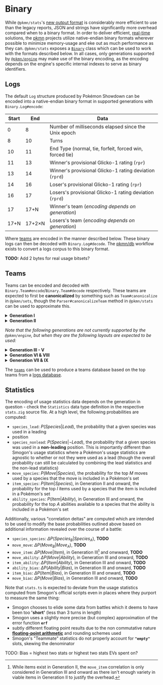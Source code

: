 # Binary

While `@pkmn/stats`'s [new output format](OUTPUT.md) is considerably more efficient to use than the
legacy reports, JSON and strings have significantly more overhead compared when to a binary format.
In order to deliver efficient, [real-time](https://en.wikipedia.org/wiki/Real-time_computing)
solutions, the [pkmn](https://pkmn.cc/) projects utilize native-endian binary formats wherever
possible to minimize memory-usage and eke out as much performance as they can. `@pkmn/stats` exposes
a [`Binary`](src/binary.ts) class which can be used to work with the formats described below. In all
cases, only generations supported by [`@pkmn/engine`](https://github.com/pkmn/engine) may make use
of the binary encoding, as the encoding depends on the engine's specific internal indexes to serve
as binary identifiers.

## Logs

The default `Log` structure produced by Pokémon Showdown can be encoded into a native-endian binary
format in supported generations with `Binary.Log#encode`:

| Start | End    | Data                                                    |
| ----- | ------ | ------------------------------------------------------- |
| 0     | 8      | Number of milliseconds elapsed since the Unix epoch     |
| 8     | 10     | Turns                                                   |
| 10    | 11     | End Type (normal, tie, forfeit, forced win, forced tie) |
| 11    | 13     | Winner's provisional Glicko-1 rating (`rpr`)            |
| 13    | 14     | Winner's provisional Glicko-1 rating deviation (`rprd`) |
| 14    | 16     | Loser's provisional Glicko-1 rating (`rpr`)             |
| 16    | 17     | Losers's provisional Glicko-1 rating deviation (`rprd`) |
| 17    | 17+N   | Winner's team (*encoding depends on generation*)        |
| 17+N  | 17+2×N | Losers's team (*encoding depends on generation*)        |

Where [teams](#teams) are encoded in the manner described below. These binary logs can then be
decoded with `Binary.Log#decode`. The [pkmn/db](../workflows/pkmn/db) workflow exists to
convert a logs corpus to this binary format.

**TODO:** Add 2 bytes for real usage bitsets?

## Teams

Teams can be encoded and decoded with `Binary.Team#encode`/`Binary.Team#decode` respectively. These
teams are expected to first be **canonicalized** by something such as `Team#canonicalize` in
`@pkmn/sets`, though the `Parser#canonicalizeTeam` method in `@pkmn/stats` can be used to
approximate this.

<details><summary><b>Generation I</b></summary>

| Start | End | Data                      |
| ----- | --- | ------------------------- |
| 0     | 1   | The Pokémon's species     |
| 1     | 2   | The Pokémon's first move  |
| 2     | 3   | The Pokémon's second move |
| 3     | 4   | The Pokémon's third move  |
| 4     | 5   | The Pokémon's fourth move |

This representation is lossy as stat information is not preserved, though in practice this only
affects the 341 Spc "SafeTwo" (13 Spc DV & 8 Spc IV) Mewtwo spread.

</details>

<details><summary><b>Generation II</b></summary>

| Start | End | Data                            |
| ----- | --- | ------------------------------- |
| 0     | 1   | The Pokémon's species           |
| 1     | 2   | The Pokémon's item              |
| 2     | 3   | The Pokémon's first move        |
| 3     | 4   | The Pokémon's second move       |
| 4     | 5   | The Pokémon's third move        |
| 5     | 6   | The Pokémon's fourth move       |
| 6     | 7   | The Pokémon's Hidden Power type |

This representation is lossy as stat information is not preserved, though in practice this only
affects 216 Spe EV Roar Raikou as Thick Club + Swords Dance Marowak always wants specific corrected
DVs.

</details>

*Note that the following generations are not currently supported by the `@pkmn/engine`, but when
they are the following layouts are expected to be used:*

<details><summary><b>Generation III - V</b></summary>

| Start | End | Data                          |
| ----- | --- | ----------------------------- |
| 0     | 2   | The Pokémon's species & forme |
| 2     | 3   | The Pokémon's item            |
| 3     | 4   | The Pokémon's ability         |
| 4     | 6   | The Pokémon's first move      |
| 6     | 8   | The Pokémon's second move     |
| 8     | 10  | The Pokémon's third move      |
| 10    | 12  | The Pokémon's fourth move     |
| 12    | 13  | The Pokémon's nature          |
| 13    | 19  | The Pokémon's EVs             |
| 19    | 23  | The Pokémon's IVs             |
| 23    | 24  | The Pokémon's level           |

</details>

<details><summary><b>Generation VI & VIII</b></summary>

| Start | End | Data                          |
| ----- | --- | ----------------------------- |
| 0     | 2   | The Pokémon's species & forme |
| 2     | 4   | The Pokémon's item            |
| 4     | 5   | The Pokémon's ability         |
| 5     | 7   | The Pokémon's first move      |
| 7     | 9   | The Pokémon's second move     |
| 9     | 11  | The Pokémon's third move      |
| 11    | 13  | The Pokémon's fourth move     |
| 13    | 14  | The Pokémon's nature          |
| 14    | 20  | The Pokémon's EVs             |
| 20    | 24  | The Pokémon's IVs             |
| 24    | 25  | The Pokémon's level           |

Since [Dynamax is banned in
OU](https://www.smogon.com/forums/threads/dynamax-is-banned-from-ou-explanation-information.3657917/#post-8316142)
in Generation VIII, the encoding doesn't need an extra byte for `dynamaxLevel` and `gigantamax`.

</details>

<details><summary><b>Generation VII & IX</b></summary>

| Start | End | Data                                      |
| ----- | --- | ----------------------------------------- |
| 0     | 2   | The Pokémon's species & forme             |
| 2     | 3   | The Pokémon's item                        |
| 3     | 5   | The Pokémon's ability                     |
| 5     | 7   | The Pokémon's first move                  |
| 7     | 9   | The Pokémon's second move                 |
| 9     | 11  | The Pokémon's third move                  |
| 11    | 13  | The Pokémon's fourth move                 |
| 13    | 14  | The Pokémon's nature                      |
| 14    | 20  | The Pokémon's EVs                         |
| 20    | 24  | The Pokémon's IVs                         |
| 24    | 25  | The Pokémon's level                       |
| 25    | 26  | The Pokémon's Hidden Power/Tera Type type |

In Generation VII the final byte is the Hidden Power type and in Generation IX it is the Tera Type.

</details>

The [`teams`](../tools/teams) can be used to produce a teams database based on the top teams from a
[logs database](#logs).

## Statistics

The encoding of usage statistics data depends on the generation in question - check the
`Statistics` data type definition in the respective `stats.zig` source file. At a high level, the
following probabilities are computed:

- `species_lead`: $P(Species | Lead)$, the probability that a given species was used in a leading
- position
- `species_nonlead`: $P(Species | \lnot Lead)$, the probability that a given species was used in
  a **non-leading** position. This is importantly different than Smogon's usage statistics where a
  Pokémon's usage statistics are agnostic to whether or not they were used as a lead (though the
  overall probability can still be calculated by combining the lead statistics and the non-lead
  statistics)
- `move_species`:  $P(Move | Species)$, the probability for the top $M$ moves used by a species
  that the move is included in a Pokémon's set
- `item_species`:  $P(Item | Species)$, in Generation II and onward, the probability for the top
  $I$ items used by a species that the item is included in a Pokémon's set
- `ability_species`:  $P(Item | Ability)$, in Generation III and onward, the probability for the
  top $A$ abilities available to a species that the ability is included in a Pokémon's set

Additionally, various "correlation deltas" are computed which are intended to be used to modify
the base probabilities outlined above based on additional information revealed over the course of
a battle:

- `species_species`: $\Delta P(Species_B | Species_A)$, **TODO**
- `move_move`: $\Delta P(Move_B | Move_A)$, **TODO**
- `move_item`: $\Delta P(Move | Item)$, in Generation III[^1] and onwward, **TODO**
- `move_ability`: $\Delta P(Move | Ability)$, in Generation III and onward, **TODO**
- `item_ability`: $\Delta P(Item | Ability)$, in Generation III and onward, **TODO**
- `ability_bias`: $\Delta P(Ability | Bias)$, in Generation III and onward, **TODO**
- `item_bias`: $\Delta P(Item | Bias)$, in Generation III and onward, **TODO**
- `move_bias`: $\Delta P(Move | Bias)$, in Generation III and onward, **TODO**

Note that `stats.ts` is expected to deviate from the usage statistics computed from Smogon's
official scripts even in places where they purport to measure the same thing:

- Smogon chooses to elide some data from battles which it deems to have been too **'short'** (less
  than 3 turns in length)
- Smogon uses a slightly more precise (but complex) approximation of the error function **`erf`**
- subtly different floating point results due to the non commutative nature [**floating-point
  arithmetic**](https://en.wikipedia.org/wiki/Floating-point_arithmetic) and rounding schemes used
- Smogon's "Teammate" statistics do not properly account for **`"empty"`** slots, skewing the
  denominator

[^1]: While items exist in Generation II, the `move_item` correlation is only considered in
Generation III and onward as there isn't enough variety in viable items in Generation II to justify
the overhead.

TODO: Bias = highest two stats or highest two stats EVs spent on?
